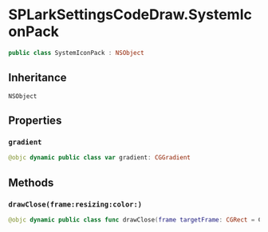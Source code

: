 # SPLarkSettingsCodeDraw.SystemIconPack

``` swift
public class SystemIconPack : NSObject 
```

## Inheritance

`NSObject`

## Properties

### `gradient`

``` swift
@objc dynamic public class var gradient: CGGradient 
```

## Methods

### `drawClose(frame:resizing:color:)`

``` swift
@objc dynamic public class func drawClose(frame targetFrame: CGRect = CGRect(x: 0, y: 0, width: 100, height: 100), resizing: ResizingBehavior = .aspectFit, color: UIColor = UIColor(red: 0.000, green: 0.000, blue: 0.000, alpha: 1.000)) 
```

